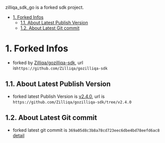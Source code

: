 
zilliqa_sdk_go is a forked sdk project.

<!-- TOC -->

- [1. Forked Infos](#1-forked-infos)
    - [1.1. About Latest Publish Version](#11-about-latest-publish-version)
    - [1.2. About Latest Git commit](#12-about-latest-git-commit)

<!-- /TOC -->

# 1. Forked Infos
* forked by [Zilliqa/gozilliqa-sdk](https://github.com/Zilliqa/gozilliqa-sdk), url is`https://github.com/Zilliqa/gozilliqa-sdk`

## 1.1. About Latest Publish Version
* forked latest Publish Version is [v2.4.0](https://github.com/Zilliqa/gozilliqa-sdk/tree/v2.4.0), url is `https://github.com/Zilliqa/gozilliqa-sdk/tree/v2.4.0`

## 1.2. About Latest Git commit
* forked latest git commit is `369a05d8c3b8a78cd723eec6dbe4bd78eefd6ac8` [detail](https://github.com/Zilliqa/gozilliqa-sdk/commit/369a05d8c3b8a78cd723eec6dbe4bd78eefd6ac8)
